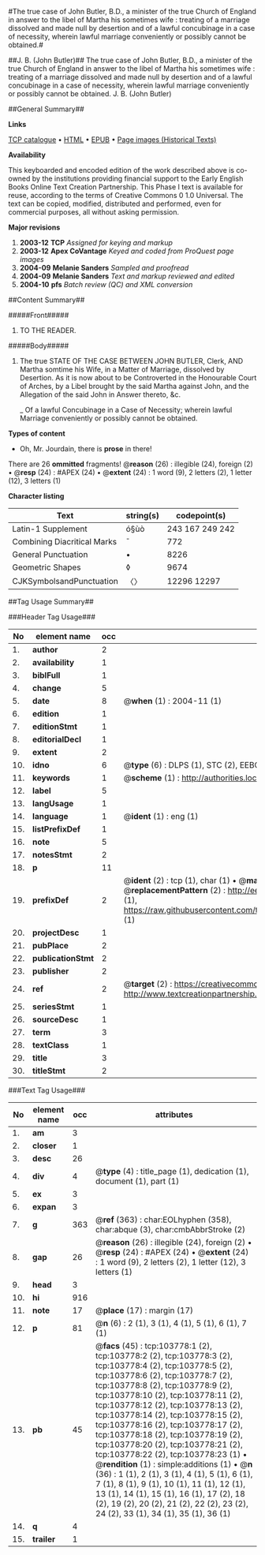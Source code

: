 #The true case of John Butler, B.D., a minister of the true Church of England in answer to the libel of Martha his sometimes wife : treating of a marriage dissolved and made null by desertion and of a lawful concubinage in a case of necessity, wherein lawful marriage conveniently or possibly cannot be obtained.#

##J. B. (John Butler)##
The true case of John Butler, B.D., a minister of the true Church of England in answer to the libel of Martha his sometimes wife : treating of a marriage dissolved and made null by desertion and of a lawful concubinage in a case of necessity, wherein lawful marriage conveniently or possibly cannot be obtained.
J. B. (John Butler)

##General Summary##

**Links**

[TCP catalogue](http://www.ota.ox.ac.uk/tcp/)  • 
[HTML](http://tei.it.ox.ac.uk/tcp/Texts-HTML/free/A30/A30726.html)  • 
[EPUB](http://tei.it.ox.ac.uk/tcp/Texts-EPUB/free/A30/A30726.epub) • 
[Page images (Historical Texts)](https://data.historicaltexts.jisc.ac.uk/view?pubId=eebo-15564259e&pageId=eebo-15564259e-103778-1)

**Availability**

This keyboarded and encoded edition of the
	       work described above is co-owned by the institutions
	       providing financial support to the Early English Books
	       Online Text Creation Partnership. This Phase I text is
	       available for reuse, according to the terms of Creative
	       Commons 0 1.0 Universal. The text can be copied,
	       modified, distributed and performed, even for
	       commercial purposes, all without asking permission.

**Major revisions**

1. __2003-12__ __TCP__ *Assigned for keying and markup*
1. __2003-12__ __Apex CoVantage__ *Keyed and coded from ProQuest page images*
1. __2004-09__ __Melanie Sanders__ *Sampled and proofread*
1. __2004-09__ __Melanie Sanders__ *Text and markup reviewed and edited*
1. __2004-10__ __pfs__ *Batch review (QC) and XML conversion*

##Content Summary##

#####Front#####

1. TO THE READER.

#####Body#####

1. The true STATE OF THE CASE BETWEEN JOHN BUTLER, Clerk, AND Martha somtime his Wife, in a Matter of Marriage, dissolved by Desertion. As it is now about to be Controverted in the Honourable Court of Arches, by a Libel brought by the said Martha against John, and the Allegation of the said John in Answer thereto, &c.

    _ Of a lawful Concubinage in a Case of Necessity; wherein lawful Marriage conveniently or possibly cannot be obtained.

**Types of content**

  * Oh, Mr. Jourdain, there is **prose** in there!

There are 26 **ommitted** fragments! 
 @__reason__ (26) : illegible (24), foreign (2)  •  @__resp__ (24) : #APEX (24)  •  @__extent__ (24) : 1 word (9), 2 letters (2), 1 letter (12), 3 letters (1)

**Character listing**


|Text|string(s)|codepoint(s)|
|---|---|---|
|Latin-1 Supplement|ó§ùò|243 167 249 242|
|Combining             Diacritical Marks|̄|772|
|General Punctuation|•|8226|
|Geometric Shapes|◊|9674|
|CJKSymbolsandPunctuation|〈〉|12296 12297|

##Tag Usage Summary##

###Header Tag Usage###

|No|element name|occ|attributes|
|---|---|---|---|
|1.|__author__|2||
|2.|__availability__|1||
|3.|__biblFull__|1||
|4.|__change__|5||
|5.|__date__|8| @__when__ (1) : 2004-11 (1)|
|6.|__edition__|1||
|7.|__editionStmt__|1||
|8.|__editorialDecl__|1||
|9.|__extent__|2||
|10.|__idno__|6| @__type__ (6) : DLPS (1), STC (2), EEBO-CITATION (1), OCLC (1), VID (1)|
|11.|__keywords__|1| @__scheme__ (1) : http://authorities.loc.gov/ (1)|
|12.|__label__|5||
|13.|__langUsage__|1||
|14.|__language__|1| @__ident__ (1) : eng (1)|
|15.|__listPrefixDef__|1||
|16.|__note__|5||
|17.|__notesStmt__|2||
|18.|__p__|11||
|19.|__prefixDef__|2| @__ident__ (2) : tcp (1), char (1)  •  @__matchPattern__ (2) : ([0-9\-]+):([0-9IVX]+) (1), (.+) (1)  •  @__replacementPattern__ (2) : http://eebo.chadwyck.com/downloadtiff?vid=$1&page=$2 (1), https://raw.githubusercontent.com/textcreationpartnership/Texts/master/tcpchars.xml#$1 (1)|
|20.|__projectDesc__|1||
|21.|__pubPlace__|2||
|22.|__publicationStmt__|2||
|23.|__publisher__|2||
|24.|__ref__|2| @__target__ (2) : https://creativecommons.org/publicdomain/zero/1.0/ (1), http://www.textcreationpartnership.org/docs/. (1)|
|25.|__seriesStmt__|1||
|26.|__sourceDesc__|1||
|27.|__term__|3||
|28.|__textClass__|1||
|29.|__title__|3||
|30.|__titleStmt__|2||


###Text Tag Usage###

|No|element name|occ|attributes|
|---|---|---|---|
|1.|__am__|3||
|2.|__closer__|1||
|3.|__desc__|26||
|4.|__div__|4| @__type__ (4) : title_page (1), dedication (1), document (1), part (1)|
|5.|__ex__|3||
|6.|__expan__|3||
|7.|__g__|363| @__ref__ (363) : char:EOLhyphen (358), char:abque (3), char:cmbAbbrStroke (2)|
|8.|__gap__|26| @__reason__ (26) : illegible (24), foreign (2)  •  @__resp__ (24) : #APEX (24)  •  @__extent__ (24) : 1 word (9), 2 letters (2), 1 letter (12), 3 letters (1)|
|9.|__head__|3||
|10.|__hi__|916||
|11.|__note__|17| @__place__ (17) : margin (17)|
|12.|__p__|81| @__n__ (6) : 2 (1), 3 (1), 4 (1), 5 (1), 6 (1), 7 (1)|
|13.|__pb__|45| @__facs__ (45) : tcp:103778:1 (2), tcp:103778:2 (2), tcp:103778:3 (2), tcp:103778:4 (2), tcp:103778:5 (2), tcp:103778:6 (2), tcp:103778:7 (2), tcp:103778:8 (2), tcp:103778:9 (2), tcp:103778:10 (2), tcp:103778:11 (2), tcp:103778:12 (2), tcp:103778:13 (2), tcp:103778:14 (2), tcp:103778:15 (2), tcp:103778:16 (2), tcp:103778:17 (2), tcp:103778:18 (2), tcp:103778:19 (2), tcp:103778:20 (2), tcp:103778:21 (2), tcp:103778:22 (2), tcp:103778:23 (1)  •  @__rendition__ (1) : simple:additions (1)  •  @__n__ (36) : 1 (1), 2 (1), 3 (1), 4 (1), 5 (1), 6 (1), 7 (1), 8 (1), 9 (1), 10 (1), 11 (1), 12 (1), 13 (1), 14 (1), 15 (1), 16 (1), 17 (2), 18 (2), 19 (2), 20 (2), 21 (2), 22 (2), 23 (2), 24 (2), 33 (1), 34 (1), 35 (1), 36 (1)|
|14.|__q__|4||
|15.|__trailer__|1||
